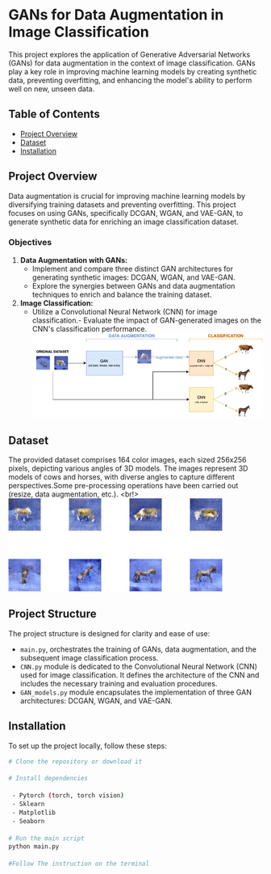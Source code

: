 # GANs for Data Augmentation in Image Classification

This project explores the application of Generative Adversarial Networks (GANs) for data augmentation in the context of image classification. GANs play a key role in improving machine learning models by creating synthetic data, preventing overfitting, and enhancing the model's ability to perform well on new, unseen data.

## Table of Contents
- [Project Overview](#project-overview)
- [Dataset](#dataset)
- [Installation](#installation)

## Project Overview

Data augmentation is crucial for improving machine learning models by diversifying training datasets and preventing overfitting. This project focuses on using GANs, specifically DCGAN, WGAN, and VAE-GAN, to generate synthetic data for enriching an image classification dataset.

### Objectives
  1.  **Data Augmentation with GANs:** 
	   - Implement and compare three distinct GAN architectures for generating synthetic images: DCGAN, WGAN, and VAE-GAN.
	   -  Explore the synergies between GANs and data augmentation techniques to enrich and balance the training dataset.
  2.   **Image Classification:**  
		  - Utilize a Convolutional Neural Network (CNN) for image classification.- Evaluate the impact of GAN-generated images on the CNN's classification performance. 
 ![Representation of application architecture](https://github.com/GRicciardi00/GAN-for-Data-Augmentation/blob/main/project_architecture.png)
## Dataset

The provided dataset comprises 164 color images, each sized 256x256 pixels, depicting various angles of 3D models. The images represent 3D models of cows and horses, with diverse angles to capture different perspectives.Some pre-processing operations have been carried out (resize, data augmentation, etc.). <br!>
![Images generated with trained WGAN model](https://github.com/GRicciardi00/GAN-for-Data-Augmentation/blob/main/Generated_images.png)

## Project Structure
 The project structure is designed for clarity and ease of use:
 - `main.py`, orchestrates the training of GANs, data augmentation, and the subsequent image classification process.
 - `CNN.py` module is dedicated to the Convolutional Neural Network (CNN) used for image classification. It defines the architecture of the CNN and includes the necessary training and evaluation procedures.
 - `GAN_models.py` module encapsulates the implementation of three GAN architectures: DCGAN, WGAN, and VAE-GAN.
## Installation
To set up the project locally, follow these steps:
```bash
# Clone the repository or download it

# Install dependencies

 - Pytorch (torch, torch vision)
 - Sklearn
 - Matplotlib
 - Seaborn

# Run the main script
python main.py

#Follow The instruction on the terminal 

